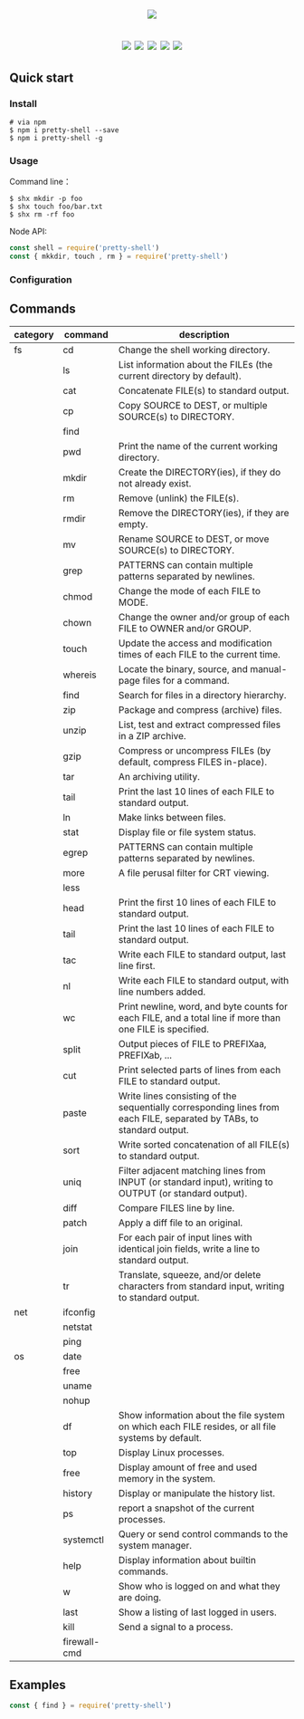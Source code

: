 <h1 align="center">
  <img src="./logo.png" />
  <p>
    <a><img src="https://img.shields.io/github/actions/workflow/status/shelljs/shelljs/main.yml?style=flat-square&logo=github" /></a>
    <a><img src="https://img.shields.io/codecov/c/github/shelljs/shelljs/master.svg?style=flat-square&label=coverage" /></a>
    <a><img src="https://img.shields.io/npm/v/shelljs.svg?style=flat-square" /></a>
    <a><img src="https://img.shields.io/npm/dm/shelljs.svg?style=flat-square" /></a>
    <a><img src="https://img.shields.io/badge/code%20style-standard-brightgreen.svg?style=flat-square" /></a>
  </p>
</h1>

## Quick start

### Install 

```shell
# via npm
$ npm i pretty-shell --save
$ npm i pretty-shell -g

```

### Usage

Command line：

```shell
$ shx mkdir -p foo
$ shx touch foo/bar.txt
$ shx rm -rf foo

```

Node API:

```js
const shell = require('pretty-shell')
const { mkkdir, touch , rm } = require('pretty-shell')

```

### Configuration

## Commands

| category  | command  | description |
|  -----    |  ------  |  -----      |
|  fs       |  cd        |  Change the shell working directory. |
|           |  ls          | List information about the FILEs (the current directory by default). |
|           |  cat         | Concatenate FILE(s) to standard output. |
|           |  cp         | Copy SOURCE to DEST, or multiple SOURCE(s) to DIRECTORY. |
|           |  find         ||
|           |  pwd          | Print the name of the current working directory. |
|           | mkdir   | Create the DIRECTORY(ies), if they do not already exist. |
|   | rm | Remove (unlink) the FILE(s). |
|   | rmdir  | Remove the DIRECTORY(ies), if they are empty. |
|   | mv | Rename SOURCE to DEST, or move SOURCE(s) to DIRECTORY. |
|   | grep  | PATTERNS can contain multiple patterns separated by newlines. |
|   | chmod | Change the mode of each FILE to MODE. |
|   | chown | Change the owner and/or group of each FILE to OWNER and/or GROUP. |
|   | touch | Update the access and modification times of each FILE to the current time. |
|   | whereis | Locate the binary, source, and manual-page files for a command. |
|   | find | Search for files in a directory hierarchy. |
|   | zip | Package and compress (archive) files. |
|   | unzip | List, test and extract compressed files in a ZIP archive. |
|   | gzip  | Compress or uncompress FILEs (by default, compress FILES in-place). |
|   | tar   | An archiving utility. |
|   | tail  | Print the last 10 lines of each FILE to standard output. |
|   | ln | Make links between files. |
|   | stat | Display file or file system status. |
|   | egrep | PATTERNS can contain multiple patterns separated by newlines. |
|   | more  | A file perusal filter for CRT viewing. |
|   | less  | |
|   | head | Print the first 10 lines of each FILE to standard output. |
|   | tail | Print the last 10 lines of each FILE to standard output. |
|   | tac  | Write each FILE to standard output, last line first. |
|   | nl   | Write each FILE to standard output, with line numbers added. |
|   | wc   | Print newline, word, and byte counts for each FILE, and a total line if more than one FILE is specified. |
|   | split | Output pieces of FILE to PREFIXaa, PREFIXab, ... |
|   | cut  | Print selected parts of lines from each FILE to standard output. |
|   | paste | Write lines consisting of the sequentially corresponding lines from each FILE, separated by TABs, to standard output. |
|   | sort | Write sorted concatenation of all FILE(s) to standard output. |
|   | uniq | Filter adjacent matching lines from INPUT (or standard input), writing to OUTPUT (or standard output). |
|   | diff | Compare FILES line by line. |
|   | patch |  Apply a diff file to an original. |
|   | join  | For each pair of input lines with identical join fields, write a line to standard output. |
|   | tr    | Translate, squeeze, and/or delete characters from standard input, writing to standard output. |
|   net     |  ifconfig     ||
|           |  netstat     ||
|           |  ping     ||
|  os       |  date     ||
|           |  free     ||
|           |  uname     ||
|           | nohup    ||
|   | df | Show information about the file system on which each FILE resides, or all file systems by default. |
|   | top | Display Linux processes. |
|   | free | Display amount of free and used memory in the system. |
|   | history |  Display or manipulate the history list. |
|   | ps | report a snapshot of the current processes. |
|   | systemctl |  Query or send control commands to the system manager. |
|   | help | Display information about builtin commands. |
|   | w | Show who is logged on and what they are doing. |
|   | last | Show a listing of last logged in users. |
|   | kill | Send a signal to a process. |
|   | firewall-cmd | | 



## Examples

```js
const { find } = require('pretty-shell')

```
